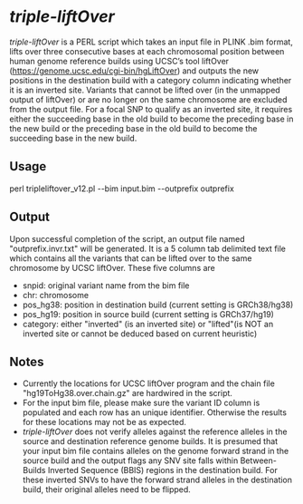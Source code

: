 # *triple-liftOver*

*triple-liftOver* is a PERL script which takes an input file in PLINK .bim format, lifts over three consecutive bases at each chromosomal position between human genome reference builds using UCSC’s tool liftOver (https://genome.ucsc.edu/cgi-bin/hgLiftOver) and outputs the new positions in the destination build with a category column indicating whether it is an inverted site. Variants that cannot be lifted over (in the unmapped output of liftOver) or are no longer on the same chromosome are excluded from the output file. For a focal SNP to qualify as an inverted site, it requires either the succeeding base in the old build to become the preceding base in the new build or the preceding base in the old build to become the succeeding base in the new build.

## Usage ##
perl tripleliftover_v12.pl --bim input.bim --outprefix outprefix

## Output
Upon successful completion of the script, an output file  named "outprefix.invr.txt" will be generated. It is a 5 column tab delimited text file which contains all the variants that can be lifted over to the same chromosome by UCSC liftOver. These five columns are
- snpid: original variant name from the bim file
- chr: chromosome
- pos_hg38: position in destination build (current setting is GRCh38/hg38)
- pos_hg19: position in source build (current setting is GRCh37/hg19)
- category: either "inverted" (is an inverted site) or "lifted"(is NOT an inverted site or cannot be deduced based on current heuristic) 

## Notes ##

-  Currently the locations for UCSC liftOver program and the chain file "hg19ToHg38.over.chain.gz" are hardwired in the script.
-  For the input bim file, please make sure the variant ID column is populated and each row has an unique identifier. Otherwise the results for these locations may not be as expected.
-  *triple-liftOver* does not verify alleles against the reference alleles in the source and destination reference genome builds. It is presumed that your input bim file contains alleles on the genome forward strand in the source build and the output flags any SNV site falls within Between-Builds Inverted Sequence (BBIS) regions in the destination build. For these inverted SNVs to have the forward strand alleles in the destination build, their original alleles need to be flipped.
